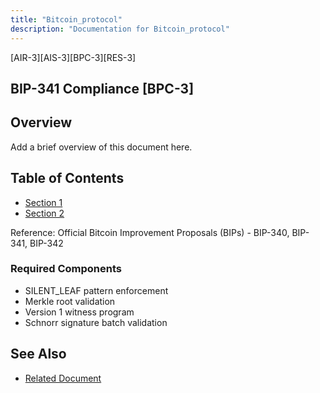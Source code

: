 ```yaml
---
title: "Bitcoin_protocol"
description: "Documentation for Bitcoin_protocol"
---
```


[AIR-3][AIS-3][BPC-3][RES-3]


## BIP-341 Compliance [BPC-3]

## Overview

Add a brief overview of this document here.

## Table of Contents

- [Section 1](#section-1)
- [Section 2](#section-2)

Reference: Official Bitcoin Improvement Proposals (BIPs) - BIP-340, BIP-341, BIP-342

### Required Components
- SILENT_LEAF pattern enforcement
- Merkle root validation
- Version 1 witness program
- Schnorr signature batch validation 
## See Also

- [Related Document](#related-document)

